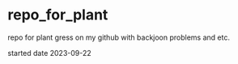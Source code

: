 # repo_for_plant
repo for plant gress on my github with backjoon problems and etc.

started date 2023-09-22